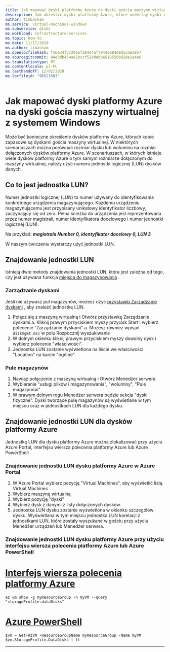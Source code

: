 ```yaml
---
title: Jak mapować dyski platformy Azure na dyski gościa maszyny wirtualnej z systemem Windows
description: Jak określić dyski platformy Azure, które underlay dyski gościa maszyny wirtualnej z systemem Windows.
author: timbasham
ms.service: virtual-machines-windows
ms.subservice: disks
ms.workload: infrastructure-services
ms.topic: how-to
ms.date: 11/17/2020
ms.author: tibasham
ms.openlocfilehash: f16e34f372016f284d4af79443e84d9d5cdea957
ms.sourcegitcommit: 84e3db454ad2bccf529dabba518558bd28e2a4e6
ms.translationtype: MT
ms.contentlocale: pl-PL
ms.lasthandoff: 12/02/2020
ms.locfileid: "96523583"
---
```

# <a name="how-to-map-azure-disks-to-windows-vm-guest-disks"></a>Jak mapować dyski platformy Azure na dyski gościa maszyny wirtualnej z systemem Windows

Może być konieczne określenie dysków platformy Azure, których kopie zapasowe są dyskami gościa maszyny wirtualnej. W niektórych scenariuszach można porównać rozmiar dysku lub woluminu na rozmiar dołączonych dysków platformy Azure. W scenariuszach, w których istnieje wiele dysków platformy Azure o tym samym rozmiarze dołączonym do maszyny wirtualnej, należy użyć numeru jednostki logicznej (LUN) dysków danych. 

## <a name="what-is-a-lun"></a>Co to jest jednostka LUN?

Numer jednostki logicznej (LUN) to numer używany do identyfikowania konkretnego urządzenia magazynującego. Każdemu urządzeniu magazynującemu jest przypisany unikatowy identyfikator liczbowy, zaczynający się od zera. Pełna ścieżka do urządzenia jest reprezentowana przez numer magistrali, numer identyfikatora docelowego i numer jednostki logicznej (LUN). 

Na przykład: ***magistrala Number 0, identyfikator docelowy 0, LUN 3***

W naszym ćwiczeniu wystarczy użyć jednostki LUN.

## <a name="finding-the-lun"></a>Znajdowanie jednostki LUN

Istnieją dwie metody znajdowania jednostki LUN, która jest zależna od tego, czy jest używana funkcja [miejsca do magazynowania](https://docs.microsoft.com/windows-server/storage/storage-spaces/overview) .

### <a name="disk-management"></a>Zarządzanie dyskami

Jeśli nie używasz pul magazynów, możesz użyć [przystawki Zarządzanie dyskami](https://docs.microsoft.com/windows-server/storage/disk-management/overview-of-disk-management) , aby znaleźć jednostkę LUN.

1. Połącz się z maszyną wirtualną i Otwórz przystawkę Zarządzanie dyskami a. Kliknij prawym przyciskiem myszy przycisk Start i wybierz polecenie "Zarządzanie dyskami" a. Możesz również wpisać `diskmgmt.msc` w polu Rozpocznij wyszukiwanie
1. W dolnym okienku kliknij prawym przyciskiem myszy dowolny dysk i wybierz polecenie "właściwości".
1. Jednostka LUN zostanie wyświetlona na liście we właściwości "Location" na karcie "ogólne".

### <a name="storage-pools"></a>Pule magazynów

1. Nawiąż połączenie z maszyną wirtualną i Otwórz Menedżer serwera
1. Wybieranie "usługi plików i magazynowania", "woluminy", "Pule magazynów"
1. W prawym dolnym rogu Menedżer serwera będzie sekcja "dyski fizyczne". Dyski tworzące pulę magazynów są wyświetlane w tym miejscu oraz w jednostkach LUN dla każdego dysku.

## <a name="finding-the-lun-for-the-azure-disks"></a>Znajdowanie jednostki LUN dla dysków platformy Azure

Jednostkę LUN dla dysku platformy Azure można zlokalizować przy użyciu Azure Portal, interfejsu wiersza polecenia platformy Azure lub Azure PowerShell

### <a name="finding-an-azure-disks-lun-in-the-azure-portal"></a>Znajdowanie jednostki LUN dysku platformy Azure w Azure Portal

1. W Azure Portal wybierz pozycję "Virtual Machines", aby wyświetlić listę Virtual Machines
1. Wybierz maszynę wirtualną
1. Wybierz pozycję "dyski"
1. Wybierz dysk z danymi z listy dołączonych dysków.
1. Jednostka LUN dysku zostanie wyświetlona w okienku szczegółów dysku. Wyświetlana w tym miejscu jednostka LUN korelacji z jednostkami LUN, które zostały wyszukane w gościu przy użyciu Menedżer urządzeń lub Menedżer serwera.

### <a name="finding-an-azure-disks-lun-using-azure-cli-or-azure-powershell"></a>Znajdowanie jednostki LUN dysku platformy Azure przy użyciu interfejsu wiersza polecenia platformy Azure lub Azure PowerShell

# <a name="azure-cli"></a>[Interfejs wiersza polecenia platformy Azure](#tab/azure-cli)
```azurecli-interactive
az vm show -g myResourceGroup -n myVM --query "storageProfile.dataDisks"
```

# <a name="azure-powershell"></a>[Azure PowerShell](#tab/azure-powershell)
```azurepowershell-interactive
$vm = Get-AzVM -ResourceGroupName myResourceGroup -Name myVM
$vm.StorageProfile.DataDisks | ft
```
---
